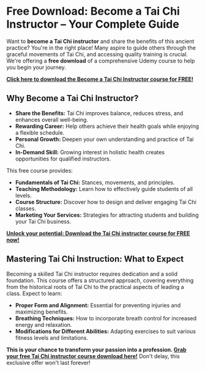 # Free Download: Become a Tai Chi Instructor – Your Complete Guide

Want to **become a Tai Chi instructor** and share the benefits of this ancient practice? You're in the right place! Many aspire to guide others through the graceful movements of Tai Chi, and accessing quality training is crucial. We're offering a **free download** of a comprehensive Udemy course to help you begin your journey.

[**Click here to download the Become a Tai Chi Instructor course for FREE!**](https://udemywork.com/become-a-tai-chi-instructor)

## Why Become a Tai Chi Instructor?

*   **Share the Benefits:** Tai Chi improves balance, reduces stress, and enhances overall well-being.
*   **Rewarding Career:** Help others achieve their health goals while enjoying a flexible schedule.
*   **Personal Growth:** Deepen your own understanding and practice of Tai Chi.
*   **In-Demand Skill:** Growing interest in holistic health creates opportunities for qualified instructors.

This free course provides:

*   **Fundamentals of Tai Chi:** Stances, movements, and principles.
*   **Teaching Methodology:** Learn how to effectively guide students of all levels.
*   **Course Structure:** Discover how to design and deliver engaging Tai Chi classes.
*   **Marketing Your Services:** Strategies for attracting students and building your Tai Chi business.

[**Unlock your potential: Download the Tai Chi instructor course for FREE now!**](https://udemywork.com/become-a-tai-chi-instructor)

## Mastering Tai Chi Instruction: What to Expect

Becoming a skilled Tai Chi instructor requires dedication and a solid foundation. This course offers a structured approach, covering everything from the historical roots of Tai Chi to the practical aspects of leading a class. Expect to learn:

*   **Proper Form and Alignment:** Essential for preventing injuries and maximizing benefits.
*   **Breathing Techniques:** How to incorporate breath control for increased energy and relaxation.
*   **Modifications for Different Abilities:** Adapting exercises to suit various fitness levels and limitations.

**This is your chance to transform your passion into a profession. [Grab your free Tai Chi instructor course download here!](https://udemywork.com/become-a-tai-chi-instructor)** Don't delay, this exclusive offer won't last forever!
